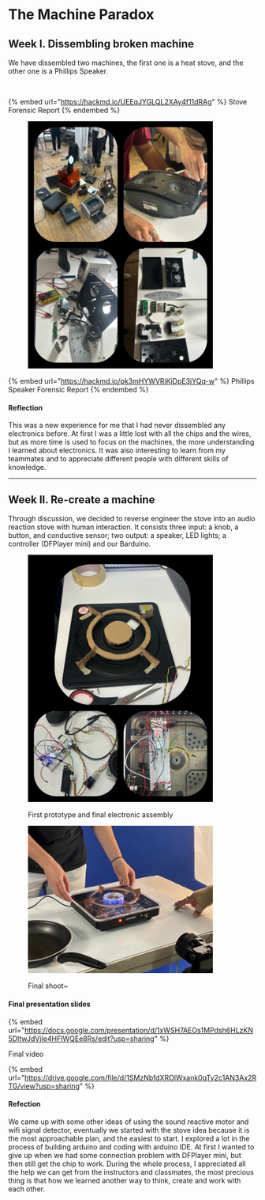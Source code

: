 # The Machine Paradox

## Week I. Dissembling broken machine

We have dissembled two machines, the first one is a heat stove, and the other one is a Phillips Speaker.

<figure><img src="../../.gitbook/assets/WechatIMG874.jpg" alt="" width="375"><figcaption></figcaption></figure>

{% embed url="https://hackmd.io/UEEqJYGLQL2XAy4f11dRAg" %}
Stove Forensic Report
{% endembed %}

<figure><img src="../../.gitbook/assets/WechatIMG873.jpg" alt="" width="375"><figcaption></figcaption></figure>

{% embed url="https://hackmd.io/pk3mHYWVRiKjDpE3jYQq-w" %}
Phillips Speaker Forensic Report
{% endembed %}

#### Reflection

This was a new experience for me that I had never dissembled any electronics before. At first I was a little lost with all the chips and the wires, but as more time is used to focus on the machines, the more understanding I learned about electronics. It was also interesting to learn from my teammates and to appreciate different people with different skills of knowledge.

***

## Week II. Re-create a machine

Through discussion, we decided to reverse engineer the stove into an audio reaction stove with human interaction. It consists three input: a knob, a button, and conductive sensor; two output: a speaker, LED lights; a controller (DFPlayer mini) and our Barduino.

<figure><img src="../../.gitbook/assets/WechatIMG881.jpg" alt="" width="375"><figcaption><p>First prototype and final electronic assembly</p></figcaption></figure>

<figure><img src="../../.gitbook/assets/WechatIMG880.jpg" alt="" width="375"><figcaption><p>Final shoot~</p></figcaption></figure>

#### Final presentation slides&#x20;

{% embed url="https://docs.google.com/presentation/d/1xWSH7AEOs1MPdsh6HLzKN5DltwJdVjIe4HFIWQEe8Rs/edit?usp=sharing" %}

Final video

{% embed url="https://drive.google.com/file/d/1SMzNbfdXROlWxank0qTy2c1AN3Ax2RTG/view?usp=sharing" %}

#### Refection

We came up with some other ideas of using the sound reactive motor and wifi signal detector, eventually we started with the stove idea because it is the most approachable plan, and the easiest to start. I explored a lot in the process of building arduino and coding with arduino IDE. At first I wanted to give up when we had some connection problem with DFPlayer mini, but then still get the chip to work. During the whole process, I appreciated all the help we can get from the instructors and classmates, the most precious thing is that how we learned another way to think, create and work with each other.
